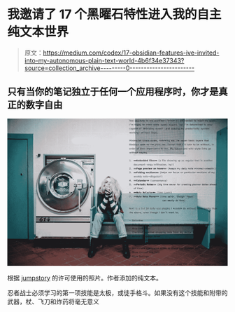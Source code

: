 # 我邀请了 17 个黑曜石特性进入我的自主纯文本世界

> 原文：<https://medium.com/codex/17-obsidian-features-ive-invited-into-my-autonomous-plain-text-world-4b6f34e37343?source=collection_archive---------0----------------------->

## 只有当你的笔记独立于任何一个应用程序时，你才是真正的数字自由

![](img/7789ef367618278115218bb66688cadd.png)

根据 [jumpstory](https://jumpstory) 的许可使用的照片。作者添加的纯文本。

忍者战士必须学习的第一项技能是太极，或徒手格斗。如果没有这个技能和附带的武器，杖、飞刀和炸药将毫无意义